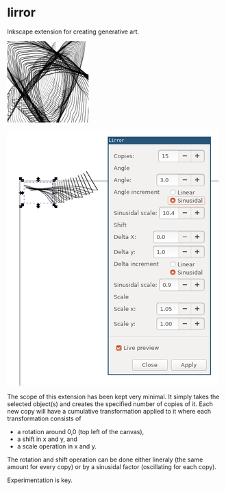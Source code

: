 # lirror

Inkscape extension for creating generative art.

![Example of output](example.png)

![Interface](interface.png)

The scope of this extension has been kept very minimal. It simply
takes the selected object(s) and creates the specified number of
copies of it. Each new copy will have a cumulative transformation
applied to it where each transformation consists of

- a rotation around 0,0 (top left of the canvas),
- a shift in x and y, and
- a scale operation in x and y.

The rotation and shift operation can be done either lineraly (the same
amount for every copy) or by a sinusidal factor (oscillating for each
copy).

Experimentation is key.